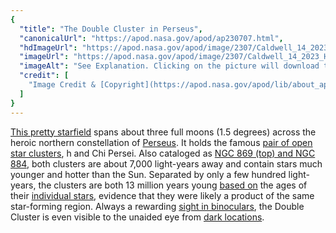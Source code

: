 ```yaml
---
{
  "title": "The Double Cluster in Perseus",
  "canonicalUrl": "https://apod.nasa.gov/apod/ap230707.html",
  "hdImageUrl": "https://apod.nasa.gov/apod/image/2307/Caldwell_14_2023_HaLRGB_LRGB_stars_wm.jpg",
  "imageUrl": "https://apod.nasa.gov/apod/image/2307/Caldwell_14_2023_HaLRGB_LRGB_stars_wm-scaled.png",
  "imageAlt": "See Explanation. Clicking on the picture will download the highest resolution version available.",
  "credit": [
    "Image Credit & [Copyright](https://apod.nasa.gov/apod/lib/about_apod.html#srapply): [Mårten Frosth](https://www.frosth.se/)"
  ]
}
---
```


[This pretty starfield](https://www.frosth.se/2023/05/07/caldwell-14-double-cluster/) spans about three full moons (1.5 degrees) across the heroic northern constellation of [Perseus](http://en.wikipedia.org/wiki/Perseus_constellation). It holds the famous [pair of open star clusters](https://www.nasa.gov/feature/goddard/caldwell-14), h and Chi Persei. Also cataloged as [NGC 869 (top) and NGC 884](http://www.messier.seds.org/xtra/ngc/n0869.html), both clusters are about 7,000 light-years away and contain stars much younger and hotter than the Sun. Separated by only a few hundred light-years, the clusters are both 13 million years young [based on](http://arxiv.org/abs/astro-ph/0205130) the ages of their [individual stars](http://www.messier.seds.org/open.html), evidence that they were likely a product of the same star-forming region. Always a rewarding [sight in binoculars](http://10minuteastronomy.wordpress.com/2009/11/21/mission-11-cassiopeia-and-the-double-cluster/), the Double Cluster is even visible to the unaided eye from [dark locations](https://apod.nasa.gov/apod/ap060413.html).
